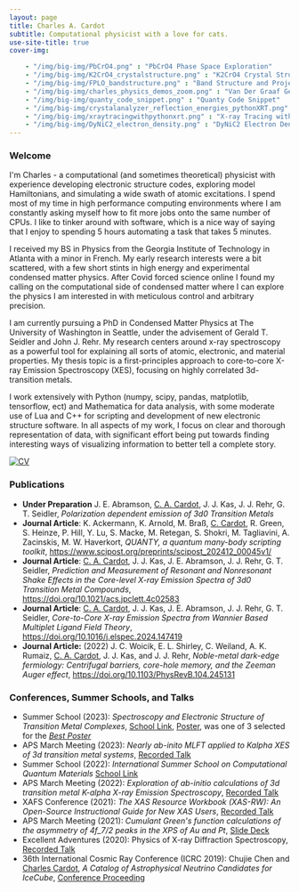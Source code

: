 ```yaml
---
layout: page
title: Charles A. Cardot
subtitle: Computational physicist with a love for cats.
use-site-title: true
cover-img:

    - "/img/big-img/PbCrO4.png" : "PbCrO4 Phase Space Exploration"
    - "/img/big-img/K2CrO4_crystalstructure.png" : "K2CrO4 Crystal Structure (FPLO)"
    - "/img/big-img/FPLO_bandstructure.png" : "Band Structure and Projected Density of States"
    - "/img/big-img/charles_physics_demos_zoom.png" : "Van Der Graaf Generator Physics Demo"
    - "/img/big-img/quanty_code_snippet.png" : "Quanty Code Snippet"
    - "/img/big-img/crystalanalyzer_reflection_energies_pythonXRT.png" : "Johann Error in Python XRT"
    - "/img/big-img/xraytracingwithpythonxrt.png" : "X-ray Tracing with Python XRT"
    - "/img/big-img/DyNiC2_electron_density.png" : "DyNiC2 Electron Density"
---
```


### Welcome
I'm Charles - a computational (and sometimes theoretical) physicist with experience developing electronic structure codes, exploring model Hamiltonians, and simulating a wide swath of atomic excitations. I spend most of my time in high performance computing environments where I am constantly asking myself how to fit more jobs onto the same number of CPUs. I like to tinker around with software, which is a nice way of saying that I enjoy to spending 5 hours automating a task that takes 5 minutes.

I received my BS in Physics from the Georgia Institute of Technology in Atlanta with a minor in French. My early research interests were a bit scattered, with a few short stints in high energy and experimental condensed matter physics. After Covid forced science online I found my calling on the computational side of condensed matter where I can explore the physics I am interested in with meticulous control and arbitrary precision.

I am currently pursuing a PhD in Condensed Matter Physics at The University of Washington in Seattle, under the advisement of Gerald T. Seidler and John J. Rehr. My research centers around x-ray spectroscopy as a powerful tool for explaining all sorts of atomic, electronic, and material properties. My thesis topic is a first-principles approach to core-to-core X-ray Emission Spectroscopy (XES), focusing on highly correlated 3d-transition metals. 

I work extensively with Python (numpy, scipy, pandas, matplotlib, tensorflow, ect) and Mathematica for data analysis, with some moderate use of Lua and C++ for scripting and development of new electronic structure software. In all aspects of my work, I focus on clear and thorough representation of data, with significant effort being put towards finding interesting ways of visualizing information to better tell a complete story.


[![CV](https://img.shields.io/badge/Download-my%20CV-lightgrey?style=for-the-badge)](https://docs.google.com/document/d/1kkstTDyYrDNx06LGMFckyitwLFeh-uIi/edit?usp=sharing&ouid=104204760268694891005&rtpof=true&sd=true)

### Publications
- **Under Preparation** J. E. Abramson, <u>C. A. Cardot</u>, J. J. Kas, J. J. Rehr, G. T. Seidler, *Polarization dependent emission of 3d0 Transition Metals*
- **Journal Article**: K. Ackermann, K. Arnold, M. Braß, <u>C. Cardot</u>, R. Green, S. Heinze, P. Hill, Y. Lu, S. Macke, M. Retegan, S. Shokri, M. Tagliavini, A. Zacinskis, M. W. Haverkort, *QUANTY, a quantum many-body scripting toolkit*, https://www.scipost.org/preprints/scipost_202412_00045v1/
- **Journal Article**: <u>C. A. Cardot</u>, J. J. Kas, J. E. Abramson, J. J. Rehr, G. T. Seidler, *Prediction and Measurement of Resonant and Nonresonant Shake Effects in the Core-level X-ray Emission Spectra of 3d0 Transition Metal Compounds*, https://doi.org/10.1021/acs.jpclett.4c02583
- **Journal Article**: <u>C. A. Cardot</u>, J. J. Kas, J. E. Abramson, J. J. Rehr, G. T. Seidler, *Core-to-Core X-ray Emission Spectra from Wannier Based Multiplet Ligand Field Theory*, https://doi.org/10.1016/j.elspec.2024.147419
- **Journal Article:** (2022) J. C. Woicik, E. L. Shirley, C. Weiland, A. K. Rumaiz, <u>C. A. Cardot</u>, J. J. Kas, and J. J. Rehr, *Noble-metal dark-edge fermiology: Centrifugal barriers, core-hole memory, and the Zeeman Auger effect*, https://doi.org/10.1103/PhysRevB.104.245131

### Conferences, Summer Schools, and Talks
- Summer School (2023): *Spectroscopy and Electronic Structure of Transition Metal Complexes*, [School Link](https://www.cec.mpg.de/en/detail-view/summer-school-spectroscopy-and-electronic-structure-of-transition-metal-complexes), [Poster](https://drive.google.com/file/d/1bW2QurNU4GyWK1I5sSv_nRxpTRdKLxgw/view?usp=drive_link), was one of 3 selected for the [*Best Poster*](https://drive.google.com/file/d/1QQYOkNYsugRaBhkXGR0yTrPD0qKNpXJk/view?usp=drive_link)
- APS March Meeting (2023): *Nearly ab-inito MLFT applied to Kalpha XES of 3d transition metal systems*, [Recorded Talk](https://youtu.be/AekHwO6IBmw)
- Summer School (2022): *International Summer School on Computational Quantum Materials* [School Link](https://pitp.phas.ubc.ca/confs/sherbrooke2022/index.html)
- APS March Meeting (2022): *Exploration of ab-initio calculations of 3d transition metal K-alpha X-ray Emission Spectroscopy*, [Recorded Talk](https://www.youtube.com/watch?v=QeKPRC6n01w)
- XAFS Conference (2021): *The XAS Resource Workbook (XAS-RW): An Open-Source Instructional Guide for New XAS Users*, [Recorded Talk](https://www.youtube.com/watch?v=4OpNQ1lUFVE) 
- APS March Meeting (2021): *Cumulant Green's function calculations of the asymmetry of 4f_7/2 peaks in the XPS of Au and Pt*, [Slide Deck](https://1drv.ms/p/s!AvWklJa15PD-gjiT-872iVU1o2EH?e=8Nvnuj)
- Excellent Adventures (2020): Physics of X-ray Diffraction Spectroscopy, [Recorded Talk](https://www.youtube.com/watch?v=qms4dx7ozt8&t=1182s)
- 36th International Cosmic Ray Conference (ICRC 2019): Chujie Chen and <u>Charles Cardot</u>, *A Catalog of Astrophysical Neutrino Candidates for IceCube*, [Conference Proceeding](https://arxiv.org/abs/1908.05290)



